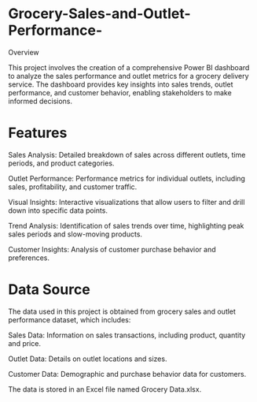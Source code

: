 # Grocery-Sales-and-Outlet-Performance-
Overview

This project involves the creation of a comprehensive Power BI dashboard to analyze the sales performance and outlet metrics for a grocery delivery service. The dashboard provides key insights into sales trends, outlet performance, and customer behavior, enabling stakeholders to make informed decisions.

# Features

Sales Analysis: Detailed breakdown of sales across different outlets, time periods, and product categories.

Outlet Performance: Performance metrics for individual outlets, including sales, profitability, and customer traffic.

Visual Insights: Interactive visualizations that allow users to filter and drill down into specific data points.

Trend Analysis: Identification of sales trends over time, highlighting peak sales periods and slow-moving products.

Customer Insights: Analysis of customer purchase behavior and preferences.

# Data Source
The data used in this project is obtained from grocery sales and outlet performance dataset, which includes:

Sales Data: Information on sales transactions, including product, quantity and price.

Outlet Data: Details on outlet locations and sizes.

Customer Data: Demographic and purchase behavior data for customers.

The data is stored in an Excel file named Grocery Data.xlsx.
